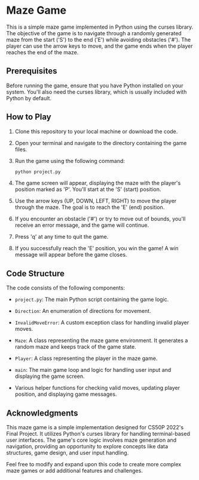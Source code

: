 # Maze Game

This is a simple maze game implemented in Python using the curses library. The objective of the game is to navigate through a randomly generated maze from the start ('S') to the end ('E') while avoiding obstacles ('#'). The player can use the arrow keys to move, and the game ends when the player reaches the end of the maze.

## Prerequisites

Before running the game, ensure that you have Python installed on your system. You'll also need the curses library, which is usually included with Python by default.

## How to Play

1. Clone this repository to your local machine or download the code.

2. Open your terminal and navigate to the directory containing the game files.

3. Run the game using the following command:

   ```bash
   python project.py
   ```

4. The game screen will appear, displaying the maze with the player's position marked as 'P'. You'll start at the 'S' (start) position.

5. Use the arrow keys (UP, DOWN, LEFT, RIGHT) to move the player through the maze. The goal is to reach the 'E' (end) position.

6. If you encounter an obstacle ('#') or try to move out of bounds, you'll receive an error message, and the game will continue.

7. Press 'q' at any time to quit the game.

8. If you successfully reach the 'E' position, you win the game! A win message will appear before the game closes.

## Code Structure

The code consists of the following components:

- `project.py`: The main Python script containing the game logic.

- `Direction`: An enumeration of directions for movement.

- `InvalidMoveError`: A custom exception class for handling invalid player moves.

- `Maze`: A class representing the maze game environment. It generates a random maze and keeps track of the game state.

- `Player`: A class representing the player in the maze game.

- `main`: The main game loop and logic for handling user input and displaying the game screen.

- Various helper functions for checking valid moves, updating player position, and displaying game messages.

## Acknowledgments

This maze game is a simple implementation designed for CS50P 2022's Final Project. It utilizes Python's curses library for handling terminal-based user interfaces. The game's core logic involves maze generation and navigation, providing an opportunity to explore concepts like data structures, game design, and user input handling.

Feel free to modify and expand upon this code to create more complex maze games or add additional features and challenges.